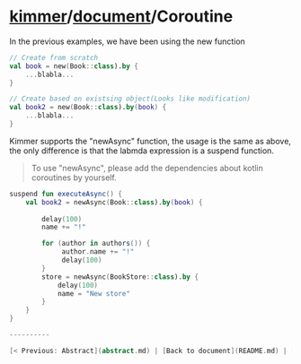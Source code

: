 # [kimmer](https://github.com/babyfish-ct/kimme)/[document](README.md)/Coroutine

In the previous examples, we have been using the new function

```kt
// Create from scratch
val book = new(Book::class).by {
    ...blabla...
}

// Create based on existsing object(Looks like modification) 
val book2 = new(Book::class).by(book) {
    ...blabla...
}
```

Kimmer supports the "newAsync" function, the usage is the same as above, the only difference is that the labmda expression is a suspend function.

> To use "newAsync", please add the dependencies about kotlin coroutines by yourself.

```kt
suspend fun executeAsync() {
    val book2 = newAsync(Book::class).by(book) {
 
        delay(100)
        name += "!"

        for (author in authors()) {
             author.name += "!"
             delay(100)
        }
        store = newAsync(BookStore::class).by {
            delay(100)
            name = "New store"
        }
    }
}

----------

[< Previous: Abstract](abstract.md) | [Back to document](README.md) | [Back to home](https://github.com/babyfish-ct/kimme)
